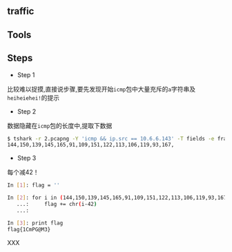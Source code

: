 ##  traffic

##  Tools


##  Steps

- Step 1

比较难以捉摸,直接说步骤,要先发现开始`icmp`包中大量充斥的`a`字符串及`heiheiehei!`的提示

- Step 2

数据隐藏在`icmp`包的长度中,提取下数据

```sh
$ tshark -r 2.pcapng -Y 'icmp && ip.src == 10.6.6.143' -T fields -e frame.len|tr '\n' ','
144,150,139,145,165,91,109,151,122,113,106,119,93,167,
```


- Step 3

每个减42！

```sh
In [1]: flag = ''

In [2]: for i in (144,150,139,145,165,91,109,151,122,113,106,119,93,167):
   ...:     flag += chr(i-42)
   ...: 

In [3]: print flag
flag{1CmPG@M3}
```


XXX


